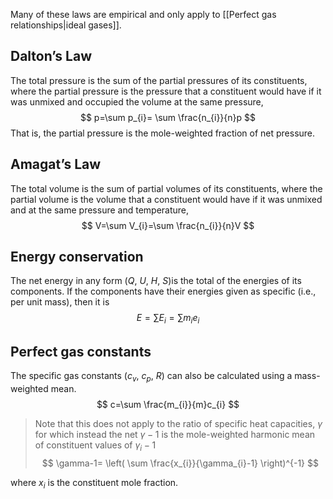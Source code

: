 Many of these laws are empirical and only apply to [[Perfect gas relationships|ideal gases]].
## Dalton’s Law
The total pressure is the sum of the partial pressures of its constituents, where the partial pressure is the pressure that a constituent would have if it was unmixed and occupied the volume at the same pressure,
$$
p=\sum p_{i}= \sum \frac{n_{i}}{n}p
$$
That is, the partial pressure is the mole-weighted fraction of net pressure.

## Amagat’s Law
The total volume is the sum of partial volumes of its constituents, where the partial volume is the volume that a constituent would have if it was unmixed and at the same pressure and temperature,
$$
V=\sum V_{i}=\sum \frac{n_{i}}{n}V
$$
## Energy conservation
The net energy in any form ($Q$, $U$, $H$, $S$)is the total of the energies of its components. If the components have their energies given as specific (i.e., per unit mass), then it is
$$
E=\sum E_{i}=\sum m_{i}e_{i}
$$
## Perfect gas constants
The specific gas constants ($c_{v}$, $c_{p}$, $R$) can also be calculated using a mass-weighted mean.
$$
c=\sum \frac{m_{i}}{m}c_{i}
$$
>Note that this does not apply to the ratio of specific heat capacities, $\gamma$ for which instead the net $\gamma-1$ is the mole-weighted harmonic mean of constituent values of $\gamma_{i}-1$
$$
\gamma-1= \left( \sum \frac{x_{i}}{\gamma_{i}-1} \right)^{-1} 
$$

where $x_{i}$ is the constituent mole fraction.